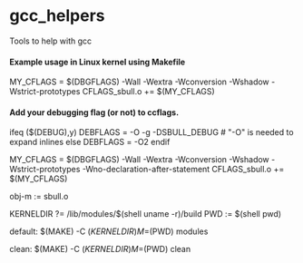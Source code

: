 # gcc_helpers
Tools to help with gcc

#### Example usage in Linux kernel using Makefile

MY_CFLAGS = $(DBGFLAGS) -Wall -Wextra -Wconversion -Wshadow -Wstrict-prototypes
CFLAGS_sbull.o += $(MY_CFLAGS)

#### Add your debugging flag (or not) to ccflags.
ifeq ($(DEBUG),y)
	DEBFLAGS = -O -g -DSBULL_DEBUG # "-O" is needed to expand inlines
else
	DEBFLAGS = -O2
endif

MY_CFLAGS = $(DBGFLAGS) -Wall -Wextra -Wconversion -Wshadow -Wstrict-prototypes -Wno-declaration-after-statement
CFLAGS_sbull.o += $(MY_CFLAGS)

obj-m	:= sbull.o

KERNELDIR ?= /lib/modules/$(shell uname -r)/build
PWD := $(shell pwd)

default:
	$(MAKE) -C $(KERNELDIR) M=$(PWD) modules

clean:
	$(MAKE) -C $(KERNELDIR) M=$(PWD) clean
